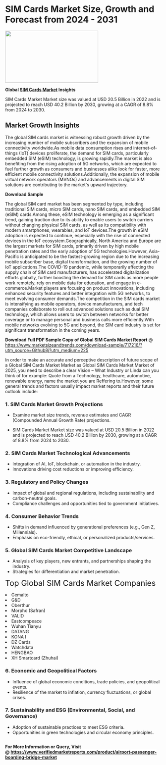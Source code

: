 <H1>SIM Cards Market Size, Growth and Forecast from 2024 - 2031</H1><img class="aligncenter size-medium wp-image-584254" src="https://thirdeyenews.in/wp-content/uploads/2024/09/Global-Market-Research-300x168.jpeg" alt="" width="300" height="168" /><p><strong>Global&nbsp;<a href="https://www.marketsizeandtrends.com/download-sample/717216/?utm_source=Github8j?utm_medium=225">SIM Cards Market</a> Insights</strong></p><p>SIM Cards Market Market size was valued at USD 20.5 Billion in 2022 and is projected to reach USD 40.2 Billion by 2030, growing at a CAGR of 8.8% from 2024 to 2030.</p><p><h2>Market Growth Insights</h2> <p>The global SIM cards market is witnessing robust growth driven by the increasing number of mobile subscribers and the expansion of mobile connectivity worldwide.As mobile data consumption rises and internet-of-things (IoT) devices proliferate, the demand for SIM cards, particularly embedded SIM (eSIM) technology, is growing rapidly.The market is also benefiting from the rising adoption of 5G networks, which are expected to fuel further growth as consumers and businesses alike look for faster, more efficient mobile connectivity solutions.Additionally, the expansion of mobile virtual network operators (MVNOs) and advancements in digital SIM solutions are contributing to the market's upward trajectory.</p> <p><strong>Download Sample</strong></p> <p>The global SIM card market has been segmented by type, including traditional SIM cards, micro SIM cards, nano SIM cards, and embedded SIM (eSIM) cards.Among these, eSIM technology is emerging as a significant trend, gaining traction due to its ability to enable users to switch carriers without changing physical SIM cards, as well as its compatibility with modern smartphones, wearables, and IoT devices.The growth in eSIM adoption is expected to continue, especially with the rise of connected devices in the IoT ecosystem.Geographically, North America and Europe are the largest markets for SIM cards, primarily driven by high mobile penetration rates and the early adoption of 5G technologies.However, Asia-Pacific is anticipated to be the fastest-growing region due to the increasing mobile subscriber base, digital transformation, and the growing number of IoT applications.The COVID-19 pandemic, while temporarily affecting the supply chain of SIM card manufacturers, has accelerated digitalization efforts globally, further boosting the demand for SIM cards as more people work remotely, rely on mobile data for education, and engage in e-commerce.Market players are focusing on product innovations, including enhanced security features and better integration with 5G networks, to meet evolving consumer demands.The competition in the SIM cards market is intensifying as mobile operators, device manufacturers, and tech companies collaborate to roll out advanced solutions such as dual SIM technology, which allows users to switch between networks for better coverage or to manage personal and business calls more efficiently.With mobile networks evolving to 5G and beyond, the SIM card industry is set for significant transformation in the coming years.</p> <p><span class=""><strong>Download Full PDF Sample Copy of Global SIM Cards Market Report</strong> @ <a href="https://www.marketsizeandtrends.com/download-sample/717216/?utm_source=Github8j?utm_medium=225" target="_blank">https://www.marketsizeandtrends.com/download-sample/717216/?utm_source=Github8j?utm_medium=225</a></span></p><p>In order to make an accurate and perceptive description of future scope of a Global&nbsp;SIM Cards Market Market as Global&nbsp;SIM Cards Market Market of 2025, you need to describe a clear Vision &ndash; What Industry or Linda can you think of for example: Quote from a Technology, healthcare, automotive, renewable energy, name the market you are Reffering to.However, some general trends and factors usually impact market reports and their future outlook include:</p><h3>1.&nbsp;<strong>SIM Cards Market Growth Projections</strong></h3><ul><li>Examine market size trends, revenue estimates and CAGR (Compounded Annual Growth Rate) projections.</li><li><p>SIM Cards Market Market size was valued at USD 20.5 Billion in 2022 and is projected to reach USD 40.2 Billion by 2030, growing at a CAGR of 8.8% from 2024 to 2030.</p></li></ul><h3>2.&nbsp;<strong>SIM Cards Market Technological Advancements</strong></h3><ul><li>Integration of AI, IoT, blockchain, or automation in the industry.</li><li>Innovations driving cost reductions or improving efficiency.</li></ul><h3>3.&nbsp;<strong>Regulatory and Policy Changes</strong></h3><ul><li>Impact of global and regional regulations, including sustainability and carbon-neutral goals.</li><li>Compliance challenges and opportunities tied to government initiatives.</li></ul><h3>4.&nbsp;<strong>Consumer Behavior Trends</strong></h3><ul><li>Shifts in demand influenced by generational preferences (e.g., Gen Z, Millennials).</li><li>Emphasis on eco-friendly, ethical, or personalized products/services.</li></ul><h3>5.&nbsp;<strong>Global SIM Cards Market Competitive Landscape</strong></h3><ul><li>Analysis of key players, new entrants, and partnerships shaping the industry.</li><li>Strategies for differentiation and market penetration.</li></ul><p data-pm-slice="1 1 []"><span style="color: inherit; font-family: inherit; font-size: 25px;">Top Global SIM Cards Market Companies</span></p><div class="" data-test-id=""><p><li>Gemalto</li><li> G&D</li><li> Oberthur</li><li> Morpho (Safran)</li><li> VALID</li><li> Eastcompeace</li><li> Wuhan Tianyu</li><li> DATANG</li><li> KONA I</li><li> DZ Cards</li><li> Watchdata</li><li> HENGBAO</li><li> XH Smartcard (Zhuhai)</li></p></div><h3>6.&nbsp;<strong>Economic and Geopolitical Factors</strong></h3><ul><li>Influence of global economic conditions, trade policies, and geopolitical events.</li><li>Resilience of the market to inflation, currency fluctuations, or global crises.</li></ul><h3>7.&nbsp;<strong>Sustainability and ESG (Environmental, Social, and Governance)</strong></h3><ul><li>Adoption of sustainable practices to meet ESG criteria.</li><li>Opportunities in green technologies and circular economy principles.</li></ul><h2><strong style="font-size: 14px;">For More Information or Query, Visit @&nbsp;</strong><a style="background-color: #ffffff; font-size: 14px;" href="https://www.marketsizeandtrends.com/report/sim-cards-market/" target="_blank">https://www.verifiedmarketreports.com/product/airport-passenger-boarding-bridge-market</a></h2>